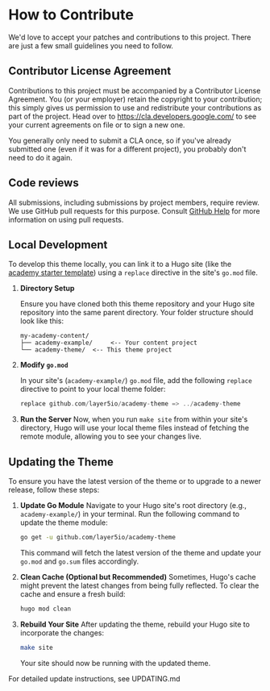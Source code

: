 # How to Contribute

We'd love to accept your patches and contributions to this project. There are
just a few small guidelines you need to follow.

## Contributor License Agreement

Contributions to this project must be accompanied by a Contributor License
Agreement. You (or your employer) retain the copyright to your contribution;
this simply gives us permission to use and redistribute your contributions as
part of the project. Head over to <https://cla.developers.google.com/> to see
your current agreements on file or to sign a new one.

You generally only need to submit a CLA once, so if you've already submitted one
(even if it was for a different project), you probably don't need to do it
again.

## Code reviews

All submissions, including submissions by project members, require review. We
use GitHub pull requests for this purpose. Consult
[GitHub Help](https://help.github.com/articles/about-pull-requests/) for more
information on using pull requests.

## Local Development

To develop this theme locally, you can link it to a Hugo site (like the [academy starter template](https://github.com/layer5io/academy-example)) using a `replace` directive in the site's `go.mod` file.

1.  **Directory Setup**

    Ensure you have cloned both this theme repository and your Hugo site repository into the same parent directory. Your folder structure should look like this:
    ```
    my-academy-content/
    ├── academy-example/     <-- Your content project
    └── academy-theme/  <-- This theme project
    ```

2.  **Modify `go.mod`**

    In your site's (`academy-example/`) `go.mod` file, add the following `replace` directive to point to your local theme folder:
    ```go
    replace github.com/layer5io/academy-theme => ../academy-theme
    ```

3.  **Run the Server**
    Now, when you run `make site` from within your site's directory, Hugo will use your local theme files instead of fetching the remote module, allowing you to see your changes live.

## Updating the Theme

To ensure you have the latest version of the theme or to upgrade to a newer release, follow these steps:

1.  **Update Go Module**
    Navigate to your Hugo site's root directory (e.g., `academy-example/`) in your terminal. Run the following command to update the theme module:
    ```bash
    go get -u github.com/layer5io/academy-theme
    ```
    This command will fetch the latest version of the theme and update your `go.mod` and `go.sum` files accordingly.

2.  **Clean Cache (Optional but Recommended)**
    Sometimes, Hugo's cache might prevent the latest changes from being fully reflected. To clear the cache and ensure a fresh build:
    ```bash
    hugo mod clean
    ```

3.  **Rebuild Your Site**
    After updating the theme, rebuild your Hugo site to incorporate the changes:

    ```bash
    make site
    ```

    Your site should now be running with the updated theme.
    
For detailed update instructions, see UPDATING.md
